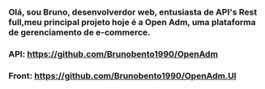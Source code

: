 ### Olá, sou Bruno, desenvolverdor web, entusiasta de API's Rest full,meu principal projeto hoje é a Open Adm, uma plataforma de gerenciamento de e-commerce.
### API: https://github.com/Brunobento1990/OpenAdm
### Front: https://github.com/Brunobento1990/OpenAdm.UI

<!--
**Brunobento1990/Brunobento1990** is a ✨ _special_ ✨ repository because its `README.md` (this file) appears on your GitHub profile.

Here are some ideas to get you started:

- 🔭 I’m currently working on ...
- 🌱 I’m currently learning ...
- 👯 I’m looking to collaborate on ...
- 🤔 I’m looking for help with ...
- 💬 Ask me about ...
- 📫 How to reach me: ...
- 😄 Pronouns: ...
- ⚡ Fun fact: ...
-->
